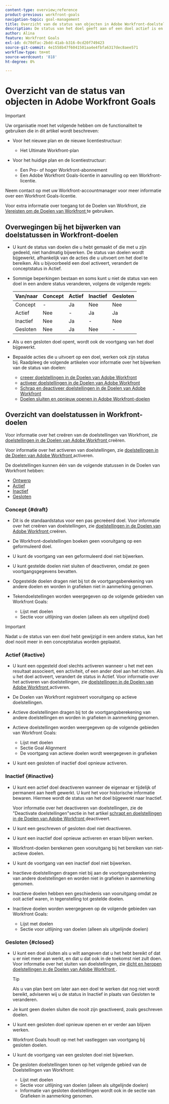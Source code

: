 ```yaml
---
content-type: overview;reference
product-previous: workfront-goals
navigation-topic: goal-management
title: Overzicht van de status van objecten in Adobe Workfront-doelstellingen
description: De status van het doel geeft aan of een doel actief is en momenteel vooruitgang registreert, of inactief is, is opgesteld, of reeds bereikt.
author: Alina
feature: Workfront Goals
exl-id: dc70dfac-2bdd-41ab-b316-0cd20f749423
source-git-commit: 4e1558b47f6041501aa4e4fbfa6317dec8aee571
workflow-type: tm+mt
source-wordcount: '818'
ht-degree: 0%

---
```


# Overzicht van de status van objecten in Adobe Workfront Goals

<!--Audited: 4/2025-->

>[!IMPORTANT]
>
>Uw organisatie moet het volgende hebben om de functionaliteit te gebruiken die in dit artikel wordt beschreven:
>
>* Voor het nieuwe plan en de nieuwe licentiestructuur:
>
>   * Het Ultimate Workfront-plan
>    
>* Voor het huidige plan en de licentiestructuur:
>
>   * Een Pro- of hoger Workfront-abonnement
>   * Een Adobe Workfront Goals-licentie in aanvulling op een Workfront-licentie.
>
>Neem contact op met uw Workfront-accountmanager voor meer informatie over een Workfront Goals-licentie.
> 
>Voor extra informatie over toegang tot de Doelen van Workfront, zie [ Vereisten om de Doelen van Workfront ](/help/quicksilver/workfront-goals/goal-management/access-needed-for-wf-goals.md) te gebruiken.

## Overwegingen bij het bijwerken van doelstatussen in Workfront-doelen

* U kunt de status van doelen die u hebt gemaakt of die met u zijn gedeeld, niet handmatig bijwerken. De status van doelen wordt bijgewerkt, afhankelijk van de acties die u uitvoert om het doel te bereiken. Als u bijvoorbeeld een doel activeert, verandert de conceptstatus in Actief.
* Sommige beperkingen bestaan en soms kunt u niet de status van een doel in een andere status veranderen, volgens de volgende regels:

  | Van/naar | Concept | Actief | Inactief | Gesloten |
  |---|---|---|---|---|
  | Concept | - | Ja | Nee | Nee |
  | Actief | Nee | - | Ja | Ja |
  | Inactief | Nee | Ja | - | Nee |
  | Gesloten | Nee | Ja | Nee | - |

* Als u een gesloten doel opent, wordt ook de voortgang van het doel bijgewerkt.
* Bepaalde acties die u uitvoert op een doel, werken ook zijn status bij. Raadpleeg de volgende artikelen voor informatie over het bijwerken van de status van doelen:

   * [ creeer doelstellingen in de Doelen van Adobe Workfront ](../../workfront-goals/goal-management/create-goals.md)
   * [ activeer doelstellingen in de Doelen van Adobe Workfront ](../../workfront-goals/goal-management/activate-goals.md)
   * [ Schrap en deactiveer doelstellingen in de Doelen van Adobe Workfront ](../../workfront-goals/goal-management/delete-and-deactivate-goals.md)
   * [Doelen sluiten en opnieuw openen in Adobe Workfront-doelen](../../workfront-goals/goal-management/close-and-reopen-goals.md)

## Overzicht van doelstatussen in Workfront-doelen

Voor informatie over het creëren van de doelstellingen van Workfront, zie [ doelstellingen in de Doelen van Adobe Workfront ](../../workfront-goals/goal-management/create-goals.md) creëren.

Voor informatie over het activeren van doelstellingen, zie [ doelstellingen in de Doelen van Adobe Workfront ](../../workfront-goals/goal-management/activate-goals.md) activeren.

De doelstellingen kunnen één van de volgende statussen in de Doelen van Workfront hebben:

* [ Ontwerp ](#draft)
* [ Actief ](#active)
* [ Inactief ](#inactive)
* [Gesloten](#closed)

### Concept {#draft}

* Dit is de standaardstatus voor een pas gecreëerd doel. Voor informatie over het creëren van doelstellingen, zie [ doelstellingen in de Doelen van Adobe Workfront ](../../workfront-goals/goal-management/create-goals.md) creëren.
* De Workfront-doelstellingen boeken geen vooruitgang op een geformuleerd doel.
* U kunt de voortgang van een geformuleerd doel niet bijwerken.
* U kunt gestelde doelen niet sluiten of deactiveren, omdat ze geen voortgangsgegevens bevatten.
* Opgestelde doelen dragen niet bij tot de voortgangsberekening van andere doelen en worden in grafieken niet in aanmerking genomen.
* Tekendoelstellingen worden weergegeven op de volgende gebieden van Workfront Goals:

   * Lijst met doelen
   * Sectie voor uitlijning van doelen (alleen als een uitgelijnd doel)


>[!IMPORTANT]
>
>Nadat u de status van een doel hebt gewijzigd in een andere status, kan het doel nooit meer in een conceptstatus worden geplaatst.

### Actief {#active}

* U kunt een opgesteld doel slechts activeren wanneer u het met een resultaat associeert, een activiteit, of een ander doel aan het richten. Als u het doel activeert, verandert de status in Actief. Voor informatie over het activeren van doelstellingen, zie [ doelstellingen in de Doelen van Adobe Workfront ](../../workfront-goals/goal-management/activate-goals.md) activeren.
* De Doelen van Workfront registreert vooruitgang op actieve doelstellingen.
* Actieve doelstellingen dragen bij tot de voortgangsberekening van andere doelstellingen en worden in grafieken in aanmerking genomen.
* Actieve doelstellingen worden weergegeven op de volgende gebieden van Workfront Goals:

   * Lijst met doelen
   * Sectie Goal Alignment
   * De voortgang van actieve doelen wordt weergegeven in grafieken

* U kunt een gesloten of inactief doel opnieuw activeren.

### Inactief {#inactive}

* U kunt een actief doel deactiveren wanneer de eigenaar er tijdelijk of permanent aan heeft gewerkt. U kunt het voor historische informatie bewaren. Hiermee wordt de status van het doel bijgewerkt naar Inactief.

  Voor informatie over het deactiveren van doelstellingen, zie de &quot;Deactivate doelstellingen&quot;sectie in het artikel [ schrapt en doelstellingen in de Doelen van Adobe Workfront ](../../workfront-goals/goal-management/delete-and-deactivate-goals.md) deactiveert.

* U kunt een geschreven of gesloten doel niet deactiveren.
* U kunt een inactief doel opnieuw activeren en eraan blijven werken.
* Workfront-doelen berekenen geen vooruitgang bij het bereiken van niet-actieve doelen.
* U kunt de voortgang van een inactief doel niet bijwerken.
* Inactieve doelstellingen dragen niet bij aan de voortgangsberekening van andere doelstellingen en worden niet in grafieken in aanmerking genomen.
* Inactieve doelen hebben een geschiedenis van vooruitgang omdat ze ooit actief waren, in tegenstelling tot gestelde doelen.
* Inactieve doelen worden weergegeven op de volgende gebieden van Workfront Goals:

   * Lijst met doelen
   * Sectie voor uitlijning van doelen (alleen als uitgelijnde doelen)

### Gesloten {#closed}

* U kunt een doel sluiten als u wilt aangeven dat u het hebt bereikt of dat u er niet meer aan werkt, en dat u dat ook in de toekomst niet zult doen. Voor informatie over het sluiten van doelstellingen, zie [ dicht en heropen doelstellingen in de Doelen van Adobe Workfront ](../../workfront-goals/goal-management/close-and-reopen-goals.md).

  >[!TIP]
  >
  >Als u van plan bent om later aan een doel te werken dat nog niet wordt bereikt, adviseren wij u de status in Inactief in plaats van Gesloten te veranderen.

* Je kunt geen doelen sluiten die nooit zijn geactiveerd, zoals geschreven doelen.
* U kunt een gesloten doel opnieuw openen en er verder aan blijven werken.
* Workfront Goals houdt op met het vastleggen van voortgang bij gesloten doelen.
* U kunt de voortgang van een gesloten doel niet bijwerken.
* De gesloten doelstellingen tonen op het volgende gebied van de Doelstellingen van Workfront:

   * Lijst met doelen
   * Sectie voor uitlijning van doelen (alleen als uitgelijnde doelen)
   * Informatie van gesloten doelstellingen wordt ook in de sectie van Grafieken in aanmerking genomen.
